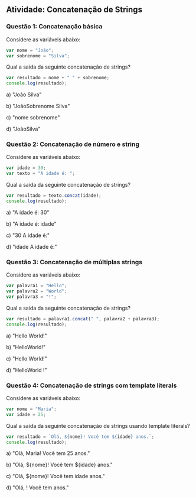 ## Atividade: Concatenação de Strings
### Questão 1: Concatenação básica

Considere as variáveis abaixo:

~~~js
var nome = "João";
var sobrenome = "Silva";
~~~

Qual a saída da seguinte concatenação de strings?

~~~js
var resultado = nome + " " + sobrenome;
console.log(resultado);
~~~

a) "João Silva"

b) "JoãoSobrenome Silva"

c) "nome sobrenome"

d) "JoãoSilva"


### Questão 2: Concatenação de número e string

Considere as variáveis abaixo:

~~~js
var idade = 30;
var texto = "A idade é: ";
~~~
Qual a saída da seguinte concatenação de strings?
~~~js
var resultado = texto.concat(idade);
console.log(resultado);
~~~

a) "A idade é: 30"

b) "A idade é: idade"

c) "30 A idade é:"

d) "idade A idade é:"

### Questão 3: Concatenação de múltiplas strings

Considere as variáveis abaixo:

~~~js
var palavra1 = "Hello";
var palavra2 = "World";
var palavra3 = "!";
~~~
Qual a saída da seguinte concatenação de strings?
~~~js
var resultado = palavra1.concat(" ", palavra2 + palavra3);
console.log(resultado);
~~~

a) "Hello World!"

b) "HelloWorld!"

c) "Hello World!"

d) "HelloWorld !"

### Questão 4: Concatenação de strings com template literals

Considere as variáveis abaixo:

~~~js
var nome = "Maria";
var idade = 25;
~~~

Qual a saída da seguinte concatenação de strings usando template literals?

~~~js
var resultado = `Olá, ${nome}! Você tem ${idade} anos.`;
console.log(resultado);
~~~~

a) "Olá, Maria! Você tem 25 anos."

b) "Olá, ${nome}! Você tem ${idade} anos."

c) "Olá, ${nome}! Você tem idade anos."

d) "Olá, ! Você tem anos."
